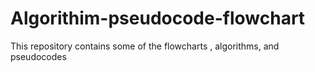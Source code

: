 # Algorithim-pseudocode-flowchart
This repository contains some of the flowcharts , algorithms, and pseudocodes 
